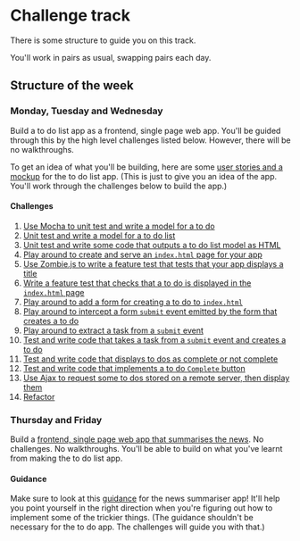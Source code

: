 # Challenge track

There is some structure to guide you on this track.

You'll work in pairs as usual, swapping pairs each day.

## Structure of the week

### Monday, Tuesday and Wednesday

Build a to do list app as a frontend, single page web app.  You'll be guided through this by the high level challenges listed below.  However, there will be no walkthroughs.

To get an idea of what you'll be building, here are some [user stories and a mockup](to_do_list_app_user_stories.md) for the to do list app.  (This is just to give you an idea of the app.  You'll work through the challenges below to build the app.)

#### Challenges

1. [Use Mocha to unit test and write a model for a to do](01_to_do_model.md)
2. [Unit test and write a model for a to do list](02_to_do_list_model.md)
3. [Unit test and write some code that outputs a to do list model as HTML](03_output_to_do_list_as_html.md)
4. [Play around to create and serve an `index.html` page for your app](04_index_page.md)
5. [Use Zombie.js to write a feature test that tests that your app displays a title](05_zombie_set_up_and_app_title.md)
6. [Write a feature test that checks that a to do is displayed in the `index.html` page](06_display_to_do_in_page.md)
7. [Play around to add a form for creating a to do to `index.html`](07_create_to_do_form.md)
8. [Play around to intercept a form `submit` event emitted by the form that creates a to do](08_intercept_submit_event.md)
9. [Play around to extract a task from a `submit` event](09_extract_form_data_from_submit_event.md)
10. [Test and write code that takes a task from a `submit` event and creates a to do](10_user_create_to_do.md)
11. [Test and write code that displays to dos as complete or not complete](11_show_to_do_complete_status.md)
12. [Test and write code that implements a to do `Complete` button](12_complete_button.md)
13. [Use Ajax to request some to dos stored on a remote server, then display them](13_request_to_dos_with_ajax.md)
14. [Refactor](14_refactor.md)

### Thursday and Friday

Build a [frontend, single page web app that summarises the news](news_summary_project.md).  No challenges.  No walkthroughs.  You'll be able to build on what you've learnt from making the to do list app.

#### Guidance

Make sure to look at this [guidance](guidance.md) for the news summariser app!  It'll help you point yourself in the right direction when you're figuring out how to implement some of the trickier things. (The guidance shouldn't be necessary for the to do app.  The challenges will guide you with that.)
